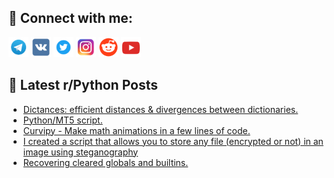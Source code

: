 ## 🔎 Connect with me:
[<img src="https://github.com/bullbesh/bullbesh/blob/main/images/Telegram.png" width="32" height="32" />](https://t.me/bullbesh)
[<img src="https://github.com/bullbesh/bullbesh/blob/main/images/VK.png" width="32" height="32" />](https://vk.com/bullbesh)
[<img src="https://github.com/bullbesh/bullbesh/blob/main/images/Twitter.png" width="32" height="32" />](https://twitter.com/bullbesh1)
[<img src="https://github.com/bullbesh/bullbesh/blob/main/images/Instagram.png" width="32" height="32" />](https://www.instagram.com/bullbesh)
[<img src="https://github.com/bullbesh/bullbesh/blob/main/images/Reddit.png" width="32" height="32" />](https://www.reddit.com/user/bullbesh)
[<img src="https://github.com/bullbesh/bullbesh/blob/main/images/YouTube.png" width="32" height="32" />](https://www.youtube.com/channel/UCtfjRs6uzgq5mfm8S06WTcg)

## 📕 Latest r/Python Posts
<!-- BLOG-POST-LIST:START -->
- [Dictances: efficient distances &amp; divergences between dictionaries.](https://www.reddit.com/r/Python/comments/yaw0ll/dictances_efficient_distances_divergences_between/)
- [Python/MT5 script.](https://www.reddit.com/r/Python/comments/yauyir/pythonmt5_script/)
- [Curvipy - Make math animations in a few lines of code.](https://www.reddit.com/r/Python/comments/yaudp9/curvipy_make_math_animations_in_a_few_lines_of/)
- [I created a script that allows you to store any file &lpar;encrypted or not&rpar; in an image using steganography](https://www.reddit.com/r/Python/comments/yaqoxd/i_created_a_script_that_allows_you_to_store_any/)
- [Recovering cleared globals and builtins.](https://www.reddit.com/r/Python/comments/yaqoux/recovering_cleared_globals_and_builtins/)
<!-- BLOG-POST-LIST:END -->
